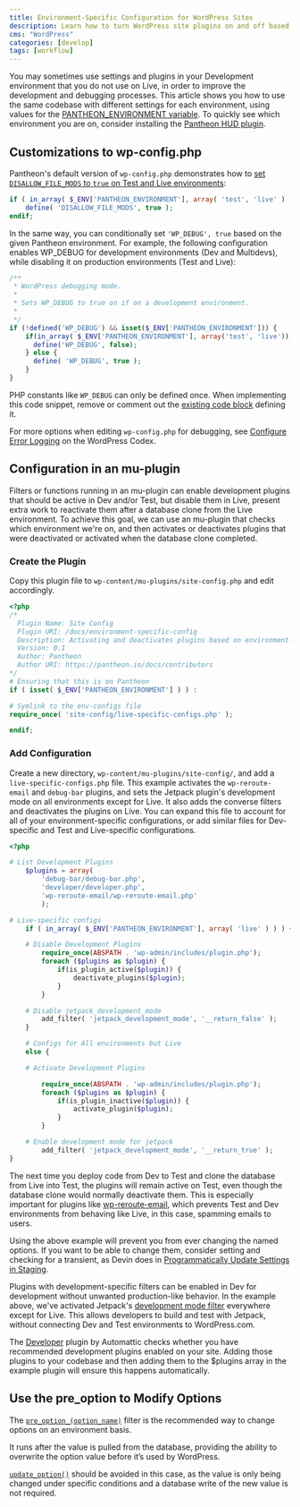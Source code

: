 ```yaml
---
title: Environment-Specific Configuration for WordPress Sites
description: Learn how to turn WordPress site plugins on and off based on the environment they are running on.
cms: "WordPress"
categories: [develop]
tags: [workflow]
---
```

You may sometimes use settings and plugins in your Development environment that you do not use on Live, in order to improve the development and debugging processes. This article shows you how to use the same codebase with different settings for each environment, using values for the [PANTHEON_ENVIRONMENT variable](/read-environment-config).
To quickly see which environment you are on, consider installing the [Pantheon HUD plugin](https://wordpress.org/plugins/pantheon-hud/).

## Customizations to wp-config.php

Pantheon's default version of `wp-config.php` demonstrates how to [set `DISALLOW_FILE_MODS` to `true` on Test and Live environments](https://github.com/pantheon-systems/WordPress/blob/master/wp-config.php#L88-L91):

```php
if ( in_array( $_ENV['PANTHEON_ENVIRONMENT'], array( 'test', 'live' ) ) && ! defined( 'DISALLOW_FILE_MODS' ) ) :
    define( 'DISALLOW_FILE_MODS', true );
endif;
```

In the same way, you can conditionally set `'WP_DEBUG', true` based on the given Pantheon environment. For example, the following configuration enables WP_DEBUG for development environments (Dev and Multidevs), while disabling it on production environments (Test and Live):

```php
/**
 * WordPress debugging mode.
 *
 * Sets WP_DEBUG to true on if on a development environment.
 *
 */
if (!defined('WP_DEBUG') && isset($_ENV['PANTHEON_ENVIRONMENT'])) {
    if(in_array( $_ENV['PANTHEON_ENVIRONMENT'], array('test', 'live'))) {
      define('WP_DEBUG', false);
    } else {
      define( 'WP_DEBUG', true );
    }
}
```

<Alert title="Warning" type="danger">

PHP constants like `WP_DEBUG` can only be defined once. When implementing this code snippet, remove or comment out the [existing code block](https://github.com/pantheon-systems/WordPress/blob/master/wp-config.php#L147) defining it.

</Alert>

For more options when editing `wp-config.php` for debugging, see [Configure Error Logging](https://codex.wordpress.org/Editing_wp-config.php#Configure_Error_Logging) on the WordPress Codex.

## Configuration in an mu-plugin
Filters or functions running in an mu-plugin can enable development plugins that should be active in Dev and/or Test, but disable them in Live, present extra work to reactivate them after a database clone from the Live environment. To achieve this goal, we can use an mu-plugin that checks which environment we're on, and then activates or deactivates plugins that were deactivated or activated when the database clone completed.

### Create the Plugin

Copy this plugin file to `wp-content/mu-plugins/site-config.php` and edit accordingly.

```php
<?php
/*
  Plugin Name: Site Config
  Plugin URI: /docs/environment-specific-config
  Description: Activating and deactivates plugins based on environment.
  Version: 0.1
  Author: Pantheon
  Author URI: https://pantheon.io/docs/contributors
*/
# Ensuring that this is on Pantheon
if ( isset( $_ENV['PANTHEON_ENVIRONMENT'] ) ) :

# Symlink to the env-configs file
require_once( 'site-config/live-specific-configs.php' );

endif;
```

### Add Configuration
Create a new directory, `wp-content/mu-plugins/site-config/`, and add a `live-specific-configs.php` file. This example activates the `wp-reroute-email` and `debug-bar` plugins, and sets the Jetpack plugin's development mode on all environments except for Live. It also adds the converse filters and deactivates the plugins on Live. You can expand this file to account for all of your environment-specific configurations, or add similar files for Dev-specific and Test and Live-specific configurations.

```php
<?php

# List Development Plugins
    $plugins = array(
        'debug-bar/debug-bar.php',
        'developer/developer.php',
        'wp-reroute-email/wp-reroute-email.php'
        );

# Live-specific configs
    if ( in_array( $_ENV['PANTHEON_ENVIRONMENT'], array( 'live' ) ) ) {

    # Disable Development Plugins
        require_once(ABSPATH . 'wp-admin/includes/plugin.php');
        foreach ($plugins as $plugin) {
            if(is_plugin_active($plugin)) {
	            deactivate_plugins($plugin);
            }
        }

    # Disable jetpack_development_mode
        add_filter( 'jetpack_development_mode', '__return_false' );
    }

    # Configs for All environments but Live
    else {

   	# Activate Development Plugins

        require_once(ABSPATH . 'wp-admin/includes/plugin.php');
        foreach ($plugins as $plugin) {
            if(is_plugin_inactive($plugin)) {
                activate_plugin($plugin);
            }
        }

    # Enable development mode for jetpack
        add_filter( 'jetpack_development_mode', '__return_true' );
}

```

The next time you deploy code from Dev to Test and clone the database from Live into Test, the plugins will remain active on Test, even though the database clone would normally deactivate them. This is especially important for plugins like [wp-reroute-email](https://wordpress.org/plugins/wp-reroute-email/), which prevents Test and Dev environments from behaving like Live, in this case, spamming emails to users.

Using the above example will prevent you from ever changing the named options. If you want to be able to change them, consider setting and checking for a transient, as Devin does in [Programmatically Update Settings in Staging](https://wptheming.com/2015/08/programmatically-update-staging-settings/).

Plugins with development-specific filters can be enabled in Dev for development without unwanted production-like behavior. In the example above, we've activated Jetpack's [development mode filter](https://jetpack.com/support/development-mode/) everywhere except for Live. This allows developers to build and test with Jetpack, without connecting Dev and Test environments to WordPress.com.

The [Developer](https://wordpress.org/plugins/developer/) plugin by Automattic checks whether you have recommended development plugins enabled on your site. Adding those plugins to your codebase and then adding them to the $plugins array in the example plugin will ensure this happens automatically.

## Use the pre_option to Modify Options

The [`pre_option_(option_name)`](https://codex.wordpress.org/Plugin_API/Filter_Reference/pre_option_(option_name)) filter is the recommended way to change options on an environment basis.

It runs after the value is pulled from the database, providing the ability to overwrite the option value before it’s used by WordPress.

[`update_option()`](https://codex.wordpress.org/Function_Reference/update_option) should be avoided in this case, as the value is only being changed under specific conditions and a database write of the new value is not required.
